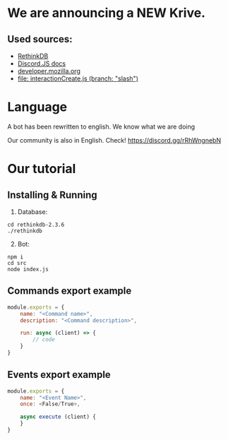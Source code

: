 # We are announcing a NEW Krive.

## Used sources:

- [RethinkDB](https://rethinkdb.com)
- [Discord.JS docs](https://discord.js.org/#/docs/main/stable/general/welcome)
- [developer.mozilla.org](https://developer.mozilla.org/pl/docs/Web/JavaScript)
- [file: interactionCreate.js (branch: "slash")](https://github.com/Korrumz2PL/krivebot/blob/slash/src/events/interactionCreate.js)

# Language

A bot has been rewritten to english. We know what we are doing

Our community is also in English. Check! https://discord.gg/rRhWngnebN

# Our tutorial
## Installing & Running

1. Database:

```
cd rethinkdb-2.3.6
./rethinkdb
```

2. Bot:
```
npm i
cd src
node index.js
```
## Commands export example

```js
module.exports = {
    name: "<Command name>",
    description: "<Command description>",

    run: async (client) => {
        // code
    }
}
```
## Events export example

```js
module.exports = {
    name: "<Event Name>",
    once: <False/True>,

    async execute (client) {
    }
}
```